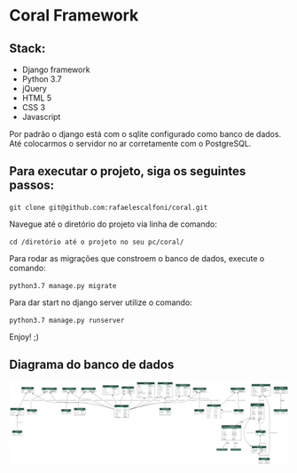 # Coral Framework

## Stack:

- Django framework
- Python 3.7
- jQuery
- HTML 5
- CSS 3
- Javascript


Por padrão o django está com o sqlite configurado como banco de dados. Até colocarmos o servidor no ar corretamente com o PostgreSQL. 


## Para executar o projeto, siga os seguintes passos:

`git clone git@github.com:rafaelescalfoni/coral.git`

Navegue até o diretório do projeto via linha de comando:

`cd /diretório até o projeto no seu pc/coral/`

Para rodar as migrações que constroem o banco de dados, execute o comando:

`python3.7 manage.py migrate`

Para dar start no django server utilize o comando:

`python3.7 manage.py runserver`

Enjoy! ;)

## Diagrama do banco de dados

![Lalala](coral_models.png)